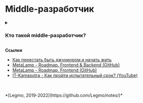 <h1>Middle-разработчик</h1>

[//]: # (Как стать middle. Тезисы)
<details><summary><h3>Кто такой middle-разработчик?</h3></summary><p>

**Один из вариантов описания**

- Отлично знает инструментарий — html, cssm, js, ts, работу сети... Знает и понимает все основные возможности языка, синтаксис, основные приёмы...
- Имеет навыки проектирования и знает основные принципы разработки поддерживаемого продукта, т.е. владеет ООП, ФП,
  понимает DDD и SOLID.
- Умеет спроектировать небольшого и среднего размера стандартные проекты (интерфейс для проекта до ±100k строк с
  командой до ±10 участников).
- Умеет эффективно решать задачи в рамках заданной архитектуры (например, следуя парадигме от React+Redux).
- Знает, как решить нетривиальные локальные задачи, чаще всего не связанные с интерфейсами напрямую, например, написать
  небольшую библиотеку для удобного API по работе с URI.
- Понимает бизнес-ценность своей работы, может предложить пересмотр требований задачи для лучшего достижений этих
  ценностей, может предложить убрать задачу из бэклога, аргументировав возможными альтернативами или даже доказав её
  низкий приоритет.
- Умеет декомпозировать и довольно точно оценить объем работ для небольших работ (до 2-х человекомесяцев). Умеет явно
  увидеть области риска при оценке, сузить их наименьшими усилиями и явно фокусировать внимание команды на них.
- Проявляет эмпатию, не перебивает, умеет выслушать, понять точку зрения оппонента и предложить аргументированные
  альтернативы.
- Хорошо умеет гуглить, в том числе на английском
- В достаточной мере знает английский, чтобы читать тех. документацию и вести деловую переписку в чате. Ок, с помощью переводчика. Кстати, возможность беседовать с англоязычной командой на ежедневном митинге по тех. вопросам — тоже очень желательна.
- Обладает базовыми soft-skills — регулярно проводит code-review junior-разработчиков (не вгоняя их в недельную депрессию), умеет задавать вопросы, может эффективно общаться со старшим руководством и клиентами, помогает менее опытным коллегам, может подготовить и провести учебный семинар, выступить с докладом на конференции...
- Ему можно доверить в работу отдельную фичу. Т.е. составную задачу, отвечающую за часть функциональности продукта — например авторизация (интерфейс, модальное окно, авторизация по почте, по соц. сетям, запрос на сервер, хранение данных в browser API и т.д.). И при этом не надо дотошно проверять каждый его коммит.
<br>
<br>

**Требования к разработчику уровня Middle**
- от 1-1,5 года опыта на комплексных проектах;
- работает почти самостоятельно, периодически консультируется со старшими товарищами (на старте проекта и не очень часто при возникновении нетиповых ситуаций);
- в принципе знает про планирование и оценки, но на практике применяет редко (если не попросят), получается не очень хорошо;
- не занимается управлением требованиями (соответственно сроками, качеством и составом фичи);
- обычно делает, что просит менеджер или смежники, и редко предлагает оптимизировать задачу (на основе технических знаний о надежности и технологичности, а также экспертизы по платформе);
- способен решать типовые продуктовые задачи, содержащие: верстку, анимации, взаимодействие с бэком, взаимодействие с существующей инфраструктурой приложения;
- обычно достигает результата, который внешне устраивает заказчика;
- результат содержит дефекты, проявляющиеся в краевых случаях и при расширении функциональности приложения.
  <br>
  <br>

**Требования к разработчику уровня Middle +**
- плюсом ко всем навыкам «Middle»
- в среднем от 2+ года опыта;
- работает самостоятельно, нетиповые ситуации решает самостоятельно, редко велосипедит, эскалирует вопросы редко и при наличии реальной необходимости;
- умеет планировать и оценивать задачи, активно практикует эти навыки;
- чаще управляет требованиями, чем нет, обычно получается неплохо;
- старается решить задачу/проблему, с которой к нему пришли, не воспринимая требования менеджера/заказчика как истину в последней инстанции;
- способен проводить технические исследования;
- умеет оценивать профессиональный уровень разработчиков, проводит собеседования;
- способен решать продуктовые задачи любой сложности, при этом учитывает неочевидные моменты:
  – гибкость, расширяемость, совместимость с существующими компонентами,
  – интернационализация,
  – темная/светлая тема,
  – медленная сеть / офлайн режим,
  – энергопотребление,
  – производительность,
  – работа в разных окружениях (устройства, операционные системы);
- почти всегда достигает результата, который устраивает заказчика и даже превосходит его ожидания;
- результат редко содержит дефекты, проявляющиеся в краевых случаях и при расширении функциональности приложения.
  <br>
  <br>

**Требования к разработчику уровня Senior**
- плюсом ко всем навыкам «Middle +»
- 3+ года опыта;
- уровень знания кода/технологий: гуру;
- улучшает процессы, инструменты и сотрудников вокруг себя;
- внедряет новые технологии;
- проводит крупные рефакторинги;
- проектирует крупные проекты, в том числе кроссфункциональные;
- способен организовать работу небольшой группы разработчиков.


<br></p>
</details>


**Ссылки**

- [Как перестать быть джуниором и начать жить](https://skillbox.ru/media/code/kak_perestat_byt_dzhuniorom/)
- [MetaLamp - Roadmap. Frontend & Backend (GitHub)](https://github.com/fullstack-development/developers-roadmap)
- [MetaLamp - Roadmap. Frontend (GitHub)](https://github.com/fullstack-development/developers-roadmap/tree/master/frontend)
- [IT-Kamasutra - Как пройти испытательный срок? (YouTube)](https://youtu.be/U62-XQRpFT4)

<br>
<br>
*[Legmo, 2019-2022](https://github.com/Legmo/notes/)*